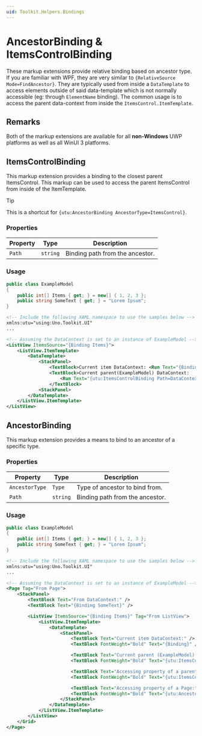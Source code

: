 ```yaml
---
uid: Toolkit.Helpers.Bindings
---
```


# AncestorBinding & ItemsControlBinding

These markup extensions provide relative binding based on ancestor type. If you are familiar with WPF, they are very similar to `{RelativeSource Mode=FindAncestor}`.
They are typically used from inside a `DataTemplate` to access elements outside of said data-template which is not normally accessible (eg: through `ElementName` binding). The common usage is to access the parent data-context from inside the `ItemsControl.ItemTemplate`.

## Remarks

Both of the markup extensions are available for all **non-Windows** UWP platforms as well as all WinUI 3 platforms.

## ItemsControlBinding

This markup extension provides a binding to the closest parent ItemsControl. This markup can be used to access the parent ItemsControl from inside of the ItemTemplate.

> [!TIP]
> This is a shortcut for `{utu:AncestorBinding AncestorType=ItemsControl}`.

### Properties

| Property   | Type     | Description                     |
|------------|----------|---------------------------------|
| `Path`     | `string` | Binding path from the ancestor. |

### Usage

```csharp
public class ExampleModel
{
    public int[] Items { get; } = new[] { 1, 2, 3 };
    public string SomeText { get; } = "Lorem Ipsum";
}
```

```xml
<!-- Include the following XAML namespace to use the samples below -->
xmlns:utu="using:Uno.Toolkit.UI"
...

<!-- Assuming the DataContext is set to an instance of ExampleModel -->
<ListView ItemsSource="{Binding Items}">
    <ListView.ItemTemplate>
        <DataTemplate>
            <StackPanel>
                <TextBlock>Current item DataContext: <Run Text="{Binding}" /></TextBlock>
                <TextBlock>Current parent(ExampleModel) DataContext:
                    <Run Text="{utu:ItemsControlBinding Path=DataContext.SomeText}" />
                </TextBlock>
            <StackPanel>
        </DataTemplate>
    </ListView.ItemTemplate>
</ListView>
```

## AncestorBinding

This markup extension provides a means to bind to an ancestor of a specific type.

### Properties

| Property       | Type     | Description                     |
|----------------|----------|---------------------------------|
| `AncestorType` | `Type`   | Type of ancestor to bind from.  |
| `Path`         | `string` | Binding path from the ancestor. |

### Usage

```csharp
public class ExampleModel
{
    public int[] Items { get; } = new[] { 1, 2, 3 };
    public string SomeText { get; } = "Lorem Ipsum";
}
```

```xml
<!-- Include the following XAML namespace to use the samples below -->
xmlns:utu="using:Uno.Toolkit.UI"
...

<!-- Assuming the DataContext is set to an instance of ExampleModel -->
<Page Tag="From Page">
    <StackPanel>
        <TextBlock Text="From DataContext:" />
        <TextBlock Text="{Binding SomeText}" />

        <ListView ItemsSource="{Binding Items}" Tag="From ListView">
            <ListView.ItemTemplate>
                <DataTemplate>
                    <StackPanel>
                        <TextBlock Text="Current item DataContext:" />
                        <TextBlock FontWeight="Bold" Text="{Binding}" />

                        <TextBlock Text="Current parent (ExampleModel) DataContext:" />
                        <TextBlock FontWeight="Bold" Text="{utu:ItemsControlBinding Path=DataContext.SomeText}" />

                        <TextBlock Text="Accessing property of a parent ListView:" />
                        <TextBlock FontWeight="Bold" Text="{utu:ItemsControlBinding Path=Tag}" />

                        <TextBlock Text="Accessing property of a Page:" />
                        <TextBlock FontWeight="Bold" Text="{utu:AncestorBinding AncestorType=Page, Path=Tag}" />
                    </StackPanel>
                </DataTemplate>
            </ListView.ItemTemplate>
        </ListView>
    </Grid>
</Page>
```
